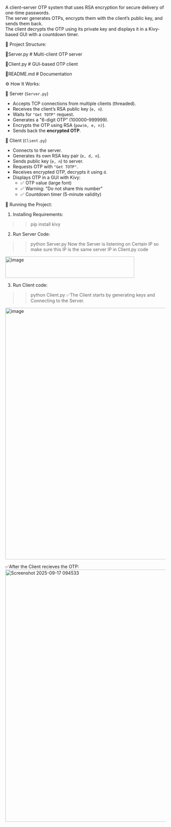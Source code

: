 A client–server OTP system that uses RSA encryption for secure delivery of one-time passwords.  
The server generates OTPs, encrypts them with the client’s public key, and sends them back.  
The client decrypts the OTP using its private key and displays it in a Kivy-based GUI with a countdown timer.

📂 Project Structure:

🔹Server.py # Multi-client OTP server

🔹Client.py # GUI-based OTP client

🔹README.md # Documentation



⚙️ How It Works:

🔹 Server (`Server.py`)
- Accepts TCP connections from multiple clients (threaded).  
- Receives the client’s RSA public key (`e, n`).  
- Waits for `"Get TOTP"` request.  
- Generates a "6-digit OTP" (100000–999999).  
- Encrypts the OTP using RSA (`pow(m, e, n)`).  
- Sends back the **encrypted OTP**.  



🔹 Client (`Client.py`)
- Connects to the server.  
- Generates its own RSA key pair (`e, d, n`).  
- Sends public key (`e, n`) to server.  
- Requests OTP with `"Get TOTP"`.  
- Receives encrypted OTP, decrypts it using `d`.  
- Displays OTP in a GUI with Kivy:
  - ✅ OTP value (large font)  
  - ✅ Warning: "Do not share this number"  
  - ✅ Countdown timer (5-minute validity)
 

🚀 Running the Project:

1. Installing Requirements:
  >> pip install kivy
   
2. Run Server Code:
  >> python Server.py
  Now the Server is listening on Certain IP so make sure this IP is the same server IP in Client.py code
<img width="405" height="67" alt="image" src="https://github.com/user-attachments/assets/87dd09cb-faa1-460b-b8da-0aec86326a0b" />

   
3. Run Client code:
  >> python Client.py
✅The Client starts by generating keys and Connecting to the Server.
<img width="1000" height="790" alt="image" src="https://github.com/user-attachments/assets/875981f6-4583-402c-8827-b816ebb03127" />

✅After the Client recieves the OTP:
<img width="998" height="792" alt="Screenshot 2025-09-17 094533" src="https://github.com/user-attachments/assets/c9deb0e2-38d6-4def-ab9e-6ee845b53811" />
